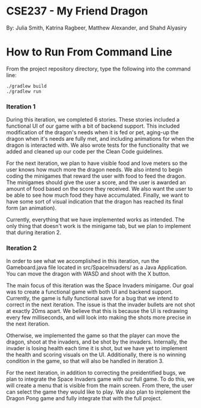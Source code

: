 # CSE237 - My Friend Dragon
By: Julia Smith, Katrina Ragbeer, Matthew Alexander, and Shahd Alyasiry

# How to Run From Command Line
From the project repository directory, type the following into the command line:

```
./gradlew build
./gradlew run
```

### Iteration 1
During this iteration, we completed 6 stories. These stories included a functional UI of our game with a bit of backend support.
This included modification of the dragon's needs when it is fed or pet, aging-up the dragon when it's needs are fully met, and 
including animations for when the dragon is interacted with. We also wrote tests for the functionality that we added and cleaned
up our code per the Clean Code guidelines.

For the next iteration, we plan to have visible food and love meters so the user knows how much more the dragon needs. We also
intend to begin coding the minigames that reward the user with food to feed the dragon. The minigames should give the user a 
score, and the user is awarded an amount of food based on the score they received. We also want the user to be able to see how 
much food they have accumulated. Finally, we want to have some sort of visual indication that the dragon has reached its final
form (an animation).

Currently, everything that we have implemented works as intended. The only thing that doesn't work is the minigame tab, but we
plan to implement that during iteration 2.

### Iteration 2
In order to see what we accomplished in this iteration, run the Gameboard.java file located in src/SpaceInvaders/ as a Java
Application. You can move the dragon with WASD and shoot with the X button.

The main focus of this iteration was the Space Invaders minigame. Our goal was to create a functional game with both UI and
backend support. Currently, the game is fully functional save for a bug that we intend to correct in the next
iteration. The issue is that the invader bullets are not shot at exactly 20ms apart. We believe that this is because
the UI is redrawing every few milliseconds, and will look into making the shots more precise in the next iteration.

Otherwise, we implemented the game so that the player can move the dragon, shoot at the invaders, and be shot by the invaders.
Internally, the invader is losing health each time it is shot, but we have yet to implement the health and scoring visuals on
the UI. Additionally, there is no winning condition in the game, so that will also be handled in iteration 3.

For the next iteration, in addition to correcting the preidentified bugs, we plan to integrate the Space Invaders game with
our full game. To do this, we will create a menu that is visible from the main screen. From there, the user can select the 
game they would like to play. We also plan to implement the Dragon Pong game and fully integrate that with the full project.

